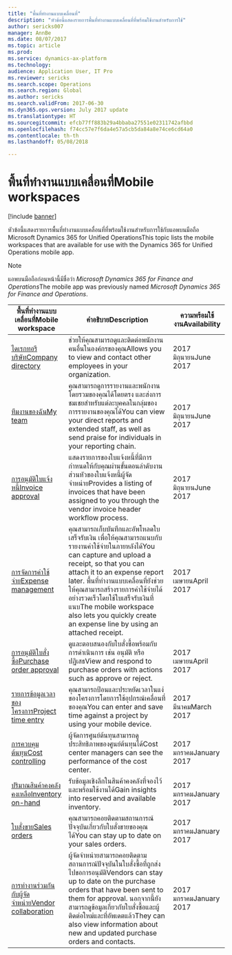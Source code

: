 ```yaml
---
title: "พื้นที่ทำงานแบบเคลื่อนที่"
description: "หัวข้อนี้แสดงรายการพื้นที่ทำงานแบบเคลื่อนที่ที่พร้อมใช้งานสำหรับการใช้"
author: sericks007
manager: AnnBe
ms.date: 08/07/2017
ms.topic: article
ms.prod: 
ms.service: dynamics-ax-platform
ms.technology: 
audience: Application User, IT Pro
ms.reviewer: sericks
ms.search.scope: Operations
ms.search.region: Global
ms.author: sericks
ms.search.validFrom: 2017-06-30
ms.dyn365.ops.version: July 2017 update
ms.translationtype: HT
ms.sourcegitcommit: efcb77ff883b29a4bbaba27551e02311742afbbd
ms.openlocfilehash: f74cc57e7f6da4e57a5cb5da84a8e74ce6cd64a0
ms.contentlocale: th-th
ms.lasthandoff: 05/08/2018

---
```


# <a name="mobile-workspaces"></a><span data-ttu-id="3bfef-103">พื้นที่ทำงานแบบเคลื่อนที่</span><span class="sxs-lookup"><span data-stu-id="3bfef-103">Mobile workspaces</span></span>

[!include [banner](../includes/banner.md)]

<span data-ttu-id="3bfef-104">หัวข้อนี้แสดงรายการพื้นที่ทำงานแบบเคลื่อนที่ที่พร้อมใช้งานสำหรับการใช้กับแอพบนมือถือ Microsoft Dynamics 365 for Unified Operations</span><span class="sxs-lookup"><span data-stu-id="3bfef-104">This topic lists the mobile workspaces that are available for use with the Dynamics 365 for Unified Operations mobile app.</span></span>

> [!NOTE]
> <span data-ttu-id="3bfef-105">แอพบนมือถือก่อนหน้านี้มีชื่อว่า *Microsoft Dynamics 365 for Finance and Operations*</span><span class="sxs-lookup"><span data-stu-id="3bfef-105">The mobile app was previously named *Microsoft Dynamics 365 for Finance and Operations*.</span></span>

| <span data-ttu-id="3bfef-106">พื้นที่ทำงานแบบเคลื่อนที่</span><span class="sxs-lookup"><span data-stu-id="3bfef-106">Mobile workspace</span></span>     | <span data-ttu-id="3bfef-107">คำอธิบาย</span><span class="sxs-lookup"><span data-stu-id="3bfef-107">Description</span></span>   | <span data-ttu-id="3bfef-108">ความพร้อมใช้งาน</span><span class="sxs-lookup"><span data-stu-id="3bfef-108">Availability</span></span>   |
|----------------------|---------------|--------------|
|[<span data-ttu-id="3bfef-109">ไดเรกทอรีบริษัท</span><span class="sxs-lookup"><span data-stu-id="3bfef-109">Company directory</span></span>](company-directory-mobile-workspace.md)| <span data-ttu-id="3bfef-110">ช่วยให้คุณสามารถดูและติดต่อพนักงานคนอื่นในองค์กรของคุณ</span><span class="sxs-lookup"><span data-stu-id="3bfef-110">Allows you to view and contact other employees in your organization.</span></span>| <span data-ttu-id="3bfef-111">2017 มิถุนายน</span><span class="sxs-lookup"><span data-stu-id="3bfef-111">June 2017</span></span> |    
|[<span data-ttu-id="3bfef-112">ทีมงานของฉัน</span><span class="sxs-lookup"><span data-stu-id="3bfef-112">My team</span></span>](manager-self-service-mobile-workspace.md)| <span data-ttu-id="3bfef-113">คุณสามารถดูการรายงานและพนักงานโดยรวมของคุณได้โดยตรง และส่งการชมเชยสำหรับแต่ละบุคคลในกลุ่มของการรายงานของคุณได้</span><span class="sxs-lookup"><span data-stu-id="3bfef-113">You can view your direct reports and extended staff, as well as send praise for individuals in your reporting chain.</span></span>|<span data-ttu-id="3bfef-114">2017 มิถุนายน</span><span class="sxs-lookup"><span data-stu-id="3bfef-114">June 2017</span></span> |     
|[<span data-ttu-id="3bfef-115">การอนุมัติใบแจ้งหนี้</span><span class="sxs-lookup"><span data-stu-id="3bfef-115">Invoice approval</span></span>](invoice-approval-mobile-workspace.md)| <span data-ttu-id="3bfef-116">แสดงรายการของใบแจ้งหนี้ที่มีการกำหนดให้กับคุณผ่านขั้นตอนลำดับงานส่วนหัวของใบแจ้งหนี้ผู้จัดจำหน่าย</span><span class="sxs-lookup"><span data-stu-id="3bfef-116">Provides a listing of invoices that have been assigned to you through the vendor invoice header workflow process.</span></span>| <span data-ttu-id="3bfef-117">2017 มิถุนายน</span><span class="sxs-lookup"><span data-stu-id="3bfef-117">June 2017</span></span>   |
| [<span data-ttu-id="3bfef-118">การจัดการค่าใช้จ่าย</span><span class="sxs-lookup"><span data-stu-id="3bfef-118">Expense management</span></span>](../../financials/expense-management/expense-management-mobile-workspace.md) | <span data-ttu-id="3bfef-119">คุณสามารถเก็บบันทึกและอัพโหลดใบเสร็จรับเงิน เพื่อให้คุณสามารถแนบกับรายงานค่าใช้จ่ายในภายหลังได้</span><span class="sxs-lookup"><span data-stu-id="3bfef-119">You can capture and upload a receipt, so that you can attach it to an expense report later.</span></span> <span data-ttu-id="3bfef-120">พื้นที่ทำงานแบบเคลื่อนที่ยังช่วยให้คุณสามารถสร้างรายการค่าใช้จ่ายได้อย่างรวดเร็วโดยใช้ใบเสร็จรับเงินที่แนบ</span><span class="sxs-lookup"><span data-stu-id="3bfef-120">The mobile workspace also lets you quickly create an expense line by using an attached receipt.</span></span> | <span data-ttu-id="3bfef-121">2017 เมษายน</span><span class="sxs-lookup"><span data-stu-id="3bfef-121">April 2017</span></span> |
| [<span data-ttu-id="3bfef-122">การอนุมัติใบสั่งซื้อ</span><span class="sxs-lookup"><span data-stu-id="3bfef-122">Purchase order approval</span></span>](../../supply-chain/procurement/purchase-order-mobile-workspace.md) | <span data-ttu-id="3bfef-123">ดูและตอบสนองกับใบสั่งซื้อพร้อมกับการดำเนินการ เช่น อนุมัติ หรือปฏิเสธ</span><span class="sxs-lookup"><span data-stu-id="3bfef-123">View and respond to purchase orders with actions such as approve or reject.</span></span> | <span data-ttu-id="3bfef-124">2017 เมษายน</span><span class="sxs-lookup"><span data-stu-id="3bfef-124">April 2017</span></span> |
| [<span data-ttu-id="3bfef-125">รายการข้อมูลเวลาของโครงการ</span><span class="sxs-lookup"><span data-stu-id="3bfef-125">Project time entry</span></span>](../../financials/project-management/project-time-entry-mobile-workspace.md) | <span data-ttu-id="3bfef-126">คุณสามารถป้อนและประหยัดเวลาในแง่ของโครงการโดยการใช้อุปกรณ์เคลื่อนที่ของคุณ</span><span class="sxs-lookup"><span data-stu-id="3bfef-126">You can enter and save time against a project by using your mobile device.</span></span> | <span data-ttu-id="3bfef-127">2017 มีนาคม</span><span class="sxs-lookup"><span data-stu-id="3bfef-127">March 2017</span></span> |
| [<span data-ttu-id="3bfef-128">การควบคุมต้นทุน</span><span class="sxs-lookup"><span data-stu-id="3bfef-128">Cost controlling</span></span>](../../financials/cost-accounting/cost-controlling-mobile-workspace.md)     | <span data-ttu-id="3bfef-129">ผู้จัดการศูนย์ต้นทุนสามารถดูประสิทธิภาพของศูนย์ต้นทุนได้</span><span class="sxs-lookup"><span data-stu-id="3bfef-129">Cost center managers can see the performance of the cost center.</span></span>                                                                                               |  <span data-ttu-id="3bfef-130">2017 มกราคม</span><span class="sxs-lookup"><span data-stu-id="3bfef-130">January 2017</span></span>        |
| [<span data-ttu-id="3bfef-131">ปริมาณสินค้าคงคลังคงเหลือ</span><span class="sxs-lookup"><span data-stu-id="3bfef-131">Inventory on-hand</span></span>](../../supply-chain/inventory/inventory-on-hand-mobile-workspace.md)    | <span data-ttu-id="3bfef-132">รับข้อมูลเชิงลึกในสินค้าคงคลังที่จองไว้และพร้อมใช้งานได้</span><span class="sxs-lookup"><span data-stu-id="3bfef-132">Gain insights into reserved and available inventory.</span></span>                                                                                                    |   <span data-ttu-id="3bfef-133">2017 มกราคม</span><span class="sxs-lookup"><span data-stu-id="3bfef-133">January 2017</span></span>       |
| [<span data-ttu-id="3bfef-134">ใบสั่งขาย</span><span class="sxs-lookup"><span data-stu-id="3bfef-134">Sales orders</span></span>](../../supply-chain/sales-marketing/sales-orders-mobile-workspace.md)         | <span data-ttu-id="3bfef-135">คุณสามารถคอยติดตามสถานการณ์ปัจจุบันเกี่ยวกับใบสั่งขายของคุณได้</span><span class="sxs-lookup"><span data-stu-id="3bfef-135">You can stay up to date on your sales orders.</span></span>                                                                                                                          |  <span data-ttu-id="3bfef-136">2017 มกราคม</span><span class="sxs-lookup"><span data-stu-id="3bfef-136">January 2017</span></span>                  |
| [<span data-ttu-id="3bfef-137">การทำงานร่วมกันกับผู้จัดจำหน่าย</span><span class="sxs-lookup"><span data-stu-id="3bfef-137">Vendor collaboration</span></span>](../../supply-chain/procurement/vendor-collaboration-mobile-workspace.md) | <span data-ttu-id="3bfef-138">ผู้จัดจำหน่ายสามารถคอยติดตามสถานการณ์ปัจจุบันในใบสั่งซื้อที่ถูกส่งไปขอการอนุมัติ</span><span class="sxs-lookup"><span data-stu-id="3bfef-138">Vendors can stay up to date on the purchase orders that have been sent to them for approval.</span></span> <span data-ttu-id="3bfef-139">นอกจากนี้ยังสามารถดูข้อมูลเกี่ยวกับใบสั่งซื้อและผู้ติดต่อใหม่และที่อัพเดตแล้ว</span><span class="sxs-lookup"><span data-stu-id="3bfef-139">They can also view information about new and updated purchase orders and contacts.</span></span> |<span data-ttu-id="3bfef-140">2017 มกราคม</span><span class="sxs-lookup"><span data-stu-id="3bfef-140">January 2017</span></span>    |


